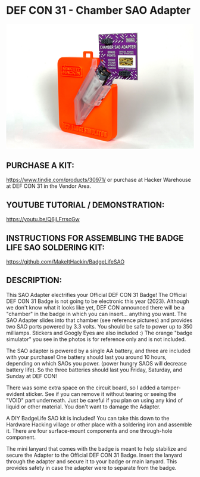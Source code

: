 # DEF CON 31 - Chamber SAO Adapter

![alt text](https://raw.githubusercontent.com/MakeItHackin/ChamberAdapter/main/images/chamber_front.jpg)

## PURCHASE A KIT:
https://www.tindie.com/products/30971/  or purchase at Hacker Warehouse at DEF CON 31 in the Vendor Area.

## YOUTUBE TUTORIAL / DEMONSTRATION: 
https://youtu.be/Q6jLFrrscGw

## INSTRUCTIONS FOR ASSEMBLING THE BADGE LIFE SAO SOLDERING KIT:  
https://github.com/MakeItHackin/BadgeLifeSAO  

## DESCRIPTION:  
This SAO Adapter electrifies your Official DEF CON 31 Badge!  The Official DEF CON 31 Badge is not going to be electronic this year (2023).  Although we don't know what it looks like yet, DEF CON announced there will be a "chamber" in the badge in which you can insert... anything you want.  The SAO Adapter slides into that chamber (see reference pictures) and provides two SAO ports powered by 3.3 volts. You should be safe to power up to 350 milliamps.  Stickers and Googly Eyes are also included :)  The orange "badge simulator" you see in the photos is for reference only and is not included.

The SAO adapter is powered by a single AA battery, and three are included with your purchase!  One battery should last you around 10 hours, depending on which SAOs you power.  (power hungry SAOS will decrease battery life).  So the three batteries should last you Friday, Saturday, and Sunday at DEF CON!  

There was some extra space on the circuit board, so I added a tamper-evident sticker.  See if you can remove it without tearing or seeing the "VOID" part underneath.  Just be careful if you plan on using any kind of liquid or other material.  You don't want to damage the Adapter.  

A DIY BadgeLife SAO kit is included!  You can take this down to the Hardware Hacking village or other place with a soldering iron and assemble it.  There are four surface-mount components and one through-hole component.  

The mini lanyard that comes with the badge is meant to help stabilize and secure the Adapter to the Official DEF CON 31 Badge.  Insert the lanyard through the adapter and secure it to your badge or main lanyard.  This provides safety in case the adapter were to separate from the badge.
